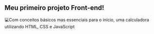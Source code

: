 ## Meu primeiro projeto Front-end!

💻Com conceitos básicos mas essenciais para o início, uma calculadora utilizando HTML, CSS e JavaScript
